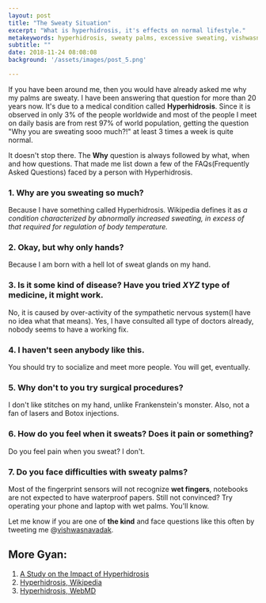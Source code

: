 ```yaml
---
layout: post
title: "The Sweaty Situation"
excerpt: "What is hyperhidrosis, it's effects on normal lifestyle."
metakeywords: hyperhidrosis, sweaty palms, excessive sweating, vishwasnavadak
subtitle: ""
date: 2018-11-24 08:08:08
background: '/assets/images/post_5.png'

---
```

If you have been around me, then you would have already asked me why my palms are sweaty. I have been answering that question for more than 20 years now. It's due to a medical condition called **Hyperhidrosis**. Since it is observed in only 3% of the people worldwide and most of the people I meet on daily basis are from rest 97% of world population, getting the question "Why you are sweating sooo much?!" at least 3 times a week is quite normal.

It doesn't stop there. The **Why** question is always followed by what, when and how questions. That made me list down a few of the FAQs(Frequently Asked Questions) faced by a person with Hyperhidrosis.

### 1. Why are you sweating so much?
Because I have something called Hyperhidrosis. Wikipedia defines it as *a condition characterized by abnormally increased sweating, in excess of that required for regulation of body temperature.*

### 2. Okay, but why only hands?
Because I am born with a hell lot of sweat glands on my hand. 

### 3. Is it some kind of disease? Have you tried *XYZ* type of medicine, it might work.
No, it is caused by over-activity of the sympathetic nervous system(I have no idea what that means). Yes, I have consulted all type of doctors already, nobody seems to have a working fix.

### 4. I haven't seen anybody like this.
You should try to socialize and meet more people. You will get, eventually.

### 5. Why don't to you try surgical procedures?
I don't like stitches on my hand, unlike Frankenstein's monster. Also, not a fan of lasers and Botox injections.

### 6. How do you feel when it sweats? Does it pain or something?
Do you feel pain when you sweat? I don't.

### 7. Do you face difficulties with sweaty palms?
Most of the fingerprint sensors will not recognize **wet fingers**, notebooks are not expected to have waterproof papers. Still not convinced? Try operating your phone and laptop with wet palms. You'll know. 

Let me know if you are one of **the kind** and face questions like this often by tweeting me @<a href="https://twitter.com/vishwasnavadak" target="_blank" rel="noopener noreferrer">vishwasnavadak</a>. 

## More Gyan:
1. <a href="https://www.ncbi.nlm.nih.gov/pmc/articles/PMC4963642/" target="_blank" rel="noopener noreferrer">A Study on the Impact of Hyperhidrosis</a>
2. <a href="https://en.wikipedia.org/wiki/Hyperhidrosis" target="_blank" rel="noopener noreferrer">Hyperhidrosis, Wikipedia </a>
3. <a href="https://www.webmd.com/skin-problems-and-treatments/hyperhidrosis2" target="_blank" rel="noopener noreferrer">Hyperhidrosis, WebMD</a>